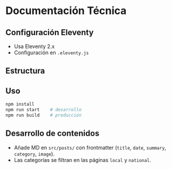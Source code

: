 # Documentación Técnica

## Configuración Eleventy

- Usa Eleventy 2.x
- Configuración en `.eleventy.js`

## Estructura



## Uso

```bash
npm install
npm run start    # desarrollo
npm run build    # producción
```

## Desarrollo de contenidos

- Añade MD en `src/posts/` con frontmatter (`title`, `date`, `summary`, `category`, `image`).
- Las categorías se filtran en las páginas `local` y `national`.
